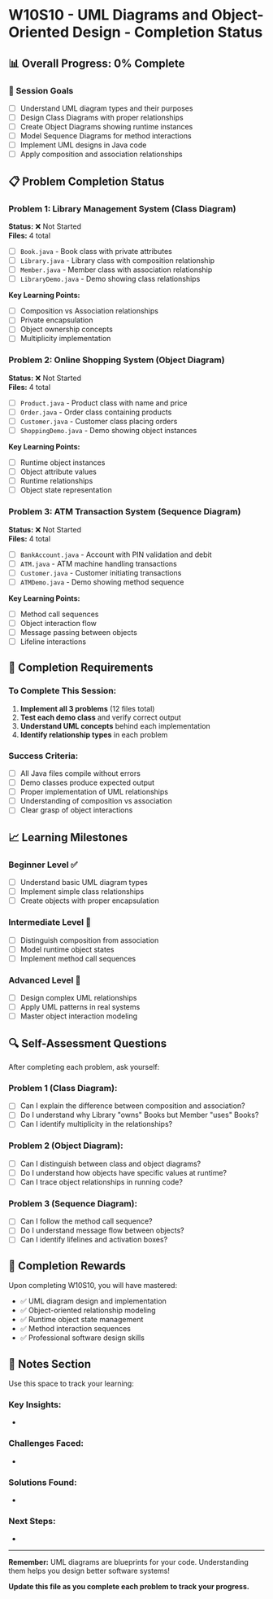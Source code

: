 # W10S10 - UML Diagrams and Object-Oriented Design - Completion Status

## 📊 Overall Progress: 0% Complete

### 🎯 Session Goals
- [ ] Understand UML diagram types and their purposes
- [ ] Design Class Diagrams with proper relationships
- [ ] Create Object Diagrams showing runtime instances
- [ ] Model Sequence Diagrams for method interactions
- [ ] Implement UML designs in Java code
- [ ] Apply composition and association relationships

## 📋 Problem Completion Status

### Problem 1: Library Management System (Class Diagram)
**Status:** ❌ Not Started  
**Files:** 4 total
- [ ] `Book.java` - Book class with private attributes
- [ ] `Library.java` - Library class with composition relationship
- [ ] `Member.java` - Member class with association relationship
- [ ] `LibraryDemo.java` - Demo showing class relationships

**Key Learning Points:**
- [ ] Composition vs Association relationships
- [ ] Private encapsulation
- [ ] Object ownership concepts
- [ ] Multiplicity implementation

### Problem 2: Online Shopping System (Object Diagram)
**Status:** ❌ Not Started  
**Files:** 4 total
- [ ] `Product.java` - Product class with name and price
- [ ] `Order.java` - Order class containing products
- [ ] `Customer.java` - Customer class placing orders
- [ ] `ShoppingDemo.java` - Demo showing object instances

**Key Learning Points:**
- [ ] Runtime object instances
- [ ] Object attribute values
- [ ] Runtime relationships
- [ ] Object state representation

### Problem 3: ATM Transaction System (Sequence Diagram)
**Status:** ❌ Not Started  
**Files:** 4 total
- [ ] `BankAccount.java` - Account with PIN validation and debit
- [ ] `ATM.java` - ATM machine handling transactions
- [ ] `Customer.java` - Customer initiating transactions
- [ ] `ATMDemo.java` - Demo showing method sequence

**Key Learning Points:**
- [ ] Method call sequences
- [ ] Object interaction flow
- [ ] Message passing between objects
- [ ] Lifeline interactions

## 🎯 Completion Requirements

### To Complete This Session:
1. **Implement all 3 problems** (12 files total)
2. **Test each demo class** and verify correct output
3. **Understand UML concepts** behind each implementation
4. **Identify relationship types** in each problem

### Success Criteria:
- [ ] All Java files compile without errors
- [ ] Demo classes produce expected output
- [ ] Proper implementation of UML relationships
- [ ] Understanding of composition vs association
- [ ] Clear grasp of object interactions

## 📈 Learning Milestones

### Beginner Level ✅
- [ ] Understand basic UML diagram types
- [ ] Implement simple class relationships
- [ ] Create objects with proper encapsulation

### Intermediate Level 🎯
- [ ] Distinguish composition from association
- [ ] Model runtime object states
- [ ] Implement method call sequences

### Advanced Level 🚀
- [ ] Design complex UML relationships
- [ ] Apply UML patterns in real systems
- [ ] Master object interaction modeling

## 🔍 Self-Assessment Questions

After completing each problem, ask yourself:

### Problem 1 (Class Diagram):
- [ ] Can I explain the difference between composition and association?
- [ ] Do I understand why Library "owns" Books but Member "uses" Books?
- [ ] Can I identify multiplicity in the relationships?

### Problem 2 (Object Diagram):
- [ ] Can I distinguish between class and object diagrams?
- [ ] Do I understand how objects have specific values at runtime?
- [ ] Can I trace object relationships in running code?

### Problem 3 (Sequence Diagram):
- [ ] Can I follow the method call sequence?
- [ ] Do I understand message flow between objects?
- [ ] Can I identify lifelines and activation boxes?

## 🎉 Completion Rewards

Upon completing W10S10, you will have mastered:
- ✅ UML diagram design and implementation
- ✅ Object-oriented relationship modeling
- ✅ Runtime object state management
- ✅ Method interaction sequences
- ✅ Professional software design skills

## 📝 Notes Section

Use this space to track your learning:

### Key Insights:
- 

### Challenges Faced:
- 

### Solutions Found:
- 

### Next Steps:
- 

---

**Remember:** UML diagrams are blueprints for your code. Understanding them helps you design better software systems!

**Update this file as you complete each problem to track your progress.**